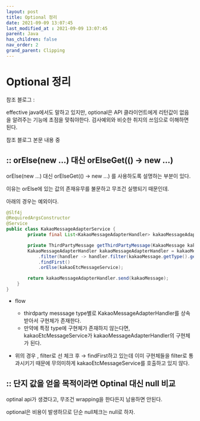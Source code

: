 ```yaml
---
layout: post
title: Optional 정리
date: 2021-09-09 13:07:45
last_modified_at : 2021-09-09 13:07:45
parent: Java
has_children: false
nav_order: 2
grand_parent: Clipping
---
```


# Optional 정리

참조 블로그 : 

[](https://homoefficio.github.io/2019/10/03/Java-Optional-%EB%B0%94%EB%A5%B4%EA%B2%8C-%EC%93%B0%EA%B8%B0/)

effective java에서도 말하고 있지만, optional은 API 클라이언트에게 리턴값이 없음을 알려주는 기능에 초점을 맞춰야한다. 검사예외와 비슷한 취지의 쓰임으로 이해하면 된다.

참조 블로그 본문 내용 중

## :: orElse(new ...) 대신 orElseGet(() → new ...)

orElse(new ...) 대신 orElseGet(() → new ...) 를 사용하도록 설명하는 부분이 있다.

이유는 orElse에 있는 값의 존재유무를 불문하고 무조건 실행되기 때문인데.

아래의 경우는 예외이다.

```java
@Slf4j
@RequiredArgsConstructor
@Service
public class KakaoMessageAdapterService {
		private final List<KakaoMessageAdapterHandler> kakaoMessageAdapterHandlers;

		private ThirdPartyMessage getThirdPartyMessage(KakaoMessage kakaoMessage) {
        KakaoMessageAdapterHandler kakaoMessageAdapterHandler = kakaoMessageAdapterHandlers.stream()
            .filter(handler -> handler.filter(kakaoMessage.getType().getThirdPartyMessageType()))
            .findFirst()
            .orElse(kakaoEtcMessageService);

        return kakaoMessageAdapterHandler.send(kakaoMessage);
    }
}
```

- flow
    - thirdparty messsage type별로 KakaoMessageAdapterHandler를 상속받아서 구현체가 존재한다.
    - 만약에 특정 type에 구현체가 존재하지 않는다면, kakaoEtcMessageService가 kakaoMessageAdapterHandler의 구현체가 된다.
    
- 위의 경우 , filter로 선 체크 후 → findFirst하고 있는데 이미 구현체들을 filter로 통과시키기 때문에 무의미하게 kakaoEtcMessageService를 호출하고 있지 않다.

## :: 단지 값을 얻을 목적이라면 Optinal 대신 null 비교

optinal api가 생겼다고, 무조건 wrapping을 한다든지 남용하면 안된다.

optional은 비용이 발생하므로 단순 null체크는 null로 하자.